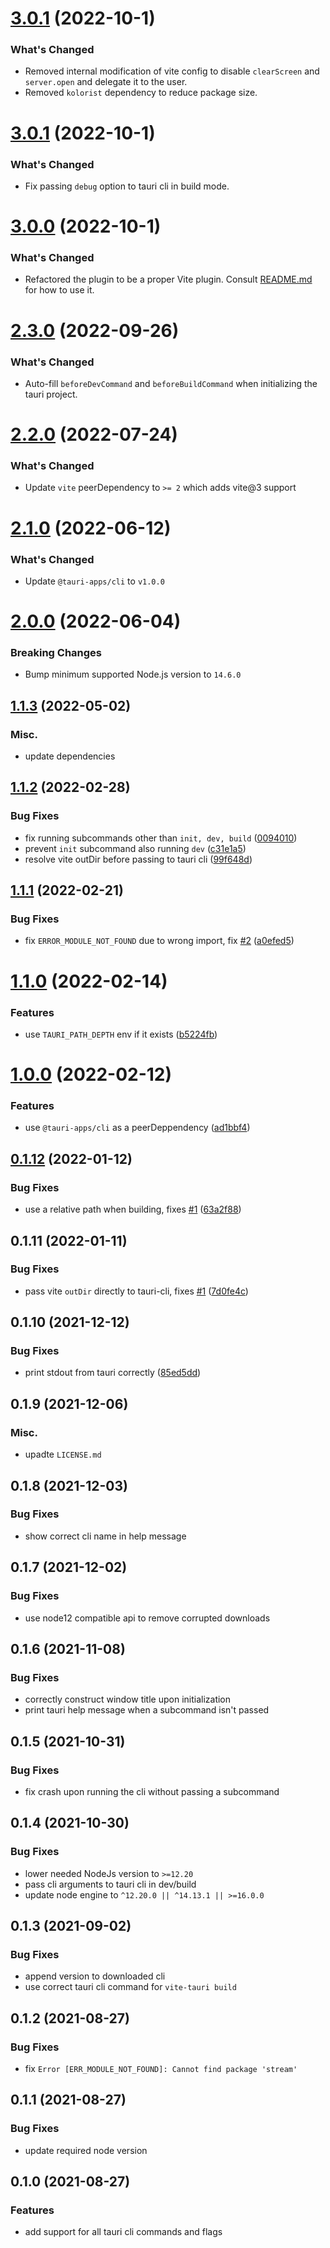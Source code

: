 # [3.0.1](https://github.com/amrbashir/vite-plugin-tauri/compare/v3.0.2...v3.0.1) (2022-10-1)

### What's Changed

* Removed internal modification of vite config to disable `clearScreen` and `server.open` and delegate it to the user.
* Removed `kolorist` dependency to reduce package size.

# [3.0.1](https://github.com/amrbashir/vite-plugin-tauri/compare/v3.0.1...v3.0.0) (2022-10-1)

### What's Changed

* Fix passing `debug` option to tauri cli in build mode.

# [3.0.0](https://github.com/amrbashir/vite-plugin-tauri/compare/v3.0.0...v2.3.0) (2022-10-1)

### What's Changed

* Refactored the plugin to be a proper Vite plugin. Consult [README.md](https://github.com/amrbashir/vite-plugin-tauri#usage) for how to use it.

# [2.3.0](https://github.com/amrbashir/vite-plugin-tauri/compare/v2.3.0...v2.2.0) (2022-09-26)

### What's Changed

* Auto-fill `beforeDevCommand` and `beforeBuildCommand` when initializing the tauri project.


# [2.2.0](https://github.com/amrbashir/vite-plugin-tauri/compare/v2.1.0...v2.2.0) (2022-07-24)

### What's Changed

* Update `vite` peerDependency to `>= 2` which adds vite@3 support



# [2.1.0](https://github.com/amrbashir/vite-plugin-tauri/compare/v2.0.0...v2.1.0) (2022-06-12)

### What's Changed

* Update `@tauri-apps/cli` to `v1.0.0`



# [2.0.0](https://github.com/amrbashir/vite-plugin-tauri/compare/v1.1.3...v2.0.0) (2022-06-04)

### Breaking Changes

* Bump minimum supported Node.js version to `14.6.0`



## [1.1.3](https://github.com/amrbashir/vite-plugin-tauri/compare/v1.1.2...v1.1.3) (2022-05-02)

### Misc.

* update dependencies


## [1.1.2](https://github.com/amrbashir/vite-plugin-tauri/compare/v1.1.1...v1.1.2) (2022-02-28)


### Bug Fixes

* fix running subcommands other than `init, dev, build` ([0094010](https://github.com/amrbashir/vite-plugin-tauri/commit/009401058c1df2b7ae1e4e2e1a28aacc5310f080))
* prevent `init` subcommand also running `dev` ([c31e1a5](https://github.com/amrbashir/vite-plugin-tauri/commit/c31e1a5982af841ca17da9f94b160518b6fc7e0d))
* resolve vite outDir before passing to tauri cli ([99f648d](https://github.com/amrbashir/vite-plugin-tauri/commit/99f648d3005b5c5e805aacdd3e0f98649a3261d2))



## [1.1.1](https://github.com/amrbashir/vite-plugin-tauri/compare/v1.1.0...v1.1.1) (2022-02-21)


### Bug Fixes

* fix `ERROR_MODULE_NOT_FOUND` due to wrong import, fix [#2](https://github.com/amrbashir/vite-plugin-tauri/issues/2) ([a0efed5](https://github.com/amrbashir/vite-plugin-tauri/commit/a0efed5659ac5e0690d0dba5401295b7eb5c0f72))



# [1.1.0](https://github.com/amrbashir/vite-plugin-tauri/compare/v1.0.0...v1.1.0) (2022-02-14)


### Features

* use `TAURI_PATH_DEPTH` env if it exists ([b5224fb](https://github.com/amrbashir/vite-plugin-tauri/commit/b5224fb48b0d96f034f8a13d5829e7c307ae2bf4))



# [1.0.0](https://github.com/amrbashir/vite-plugin-tauri/compare/v0.1.12...v1.0.0) (2022-02-12)


### Features

* use `@tauri-apps/cli` as a peerDeppendency ([ad1bbf4](https://github.com/amrbashir/vite-plugin-tauri/commit/ad1bbf47bf8c2f9b15bf51c09c16d05b7471013c))



## [0.1.12](https://github.com/amrbashir/vite-plugin-tauri/compare/v0.1.11...v0.1.12) (2022-01-12)


### Bug Fixes

* use a relative path when building, fixes [#1](https://github.com/amrbashir/vite-plugin-tauri/issues/1) ([63a2f88](https://github.com/amrbashir/vite-plugin-tauri/commit/63a2f88b985513c919b6cdf464d8bbfa33d420cd))



## 0.1.11 (2022-01-11)


### Bug Fixes

* pass vite `outDir` directly to tauri-cli, fixes [#1](https://github.com/amrbashir/vite-plugin-tauri/issues/1) ([7d0fe4c](https://github.com/amrbashir/vite-plugin-tauri/commit/7d0fe4c1c2923919beb8236eac78b920ffab0ce5))



## 0.1.10 (2021-12-12)


### Bug Fixes

* print stdout from tauri correctly ([85ed5dd](https://github.com/amrbashir/vite-plugin-tauri/commit/85ed5dd17777521aab718e6f1923c751055ff69a))



## 0.1.9 (2021-12-06)


### Misc.
* upadte `LICENSE.md`


## 0.1.8 (2021-12-03)


### Bug Fixes

* show correct cli name in help message


## 0.1.7 (2021-12-02)


### Bug Fixes

* use node12 compatible api to remove corrupted downloads


## 0.1.6 (2021-11-08)


### Bug Fixes

* correctly construct window title upon initialization
* print tauri help message when a subcommand isn't passed


## 0.1.5 (2021-10-31)


### Bug Fixes

* fix crash upon running the cli without passing a subcommand

## 0.1.4 (2021-10-30)


### Bug Fixes

* lower needed NodeJs version to `>=12.20`
* pass cli arguments to tauri cli in dev/build
* update node engine to `^12.20.0 || ^14.13.1 || >=16.0.0`


## 0.1.3 (2021-09-02)


### Bug Fixes

* append version to downloaded cli
* use correct tauri cli command for `vite-tauri build`


## 0.1.2 (2021-08-27)


### Bug Fixes

* fix `Error [ERR_MODULE_NOT_FOUND]: Cannot find package 'stream'`


## 0.1.1 (2021-08-27)


### Bug Fixes

* update required node version


## 0.1.0 (2021-08-27)


### Features

* add support for all tauri cli commands and flags



